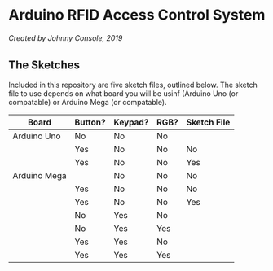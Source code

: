 # Arduino RFID Access Control System
###### Created by Johnny Console, 2019

## The Sketches
Included in this repository are five sketch files, outlined below. The sketch file to use depends on what board you will be usinf (Arduino Uno (or compatable) or Arduino Mega (or compatable).

| Board | Button? | Keypad? | RGB? | Sketch File |
| ------- | --------- | --------- | ------ | ------------- |
| Arduino Uno | No | No | No | |
| | Yes | No | No | No | |
| | Yes | No | No | Yes | |
| Arduino Mega | | No | No | No | |
| | Yes | No | No | No | |
| | Yes | No | No | Yes | |
| | No | Yes | No | |
| | No | Yes | Yes | |
| | Yes | Yes | No | |
| | Yes | Yes | Yes | |
